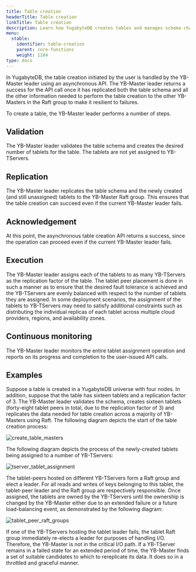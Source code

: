 ```yaml
---
title: Table creation
headerTitle: Table creation
linkTitle: Table creation
description: Learn how YugabyteDB creates tables and manages schema changes.
menu:
  stable:
    identifier: table-creation
    parent: core-functions
    weight: 1184
type: docs
---
```


In YugabyteDB, the table creation initiated by the user is handled by the YB-Master leader using an asynchronous API. The YB-Master leader returns a success for the API call once it has replicated both the table schema and all the other information needed to perform the table creation to the other YB-Masters in the Raft group to make it resilient to failures.

To create a table, the YB-Master leader performs a number of steps.

## Validation

The YB-Master leader validates the table schema and creates the desired number of tablets for the table. The tablets are not yet assigned to YB-TServers.

## Replication

The YB-Master leader replicates the table schema and the newly created (and still unassigned) tablets to the YB-Master Raft group. This ensures that the table creation can succeed even if the current YB-Master
leader fails.

## Acknowledgement

At this point, the asynchronous table creation API returns a success, since the operation can proceed even if the current YB-Master leader fails.

## Execution

The YB-Master leader assigns each of the tablets to as many YB-TServers as the replication factor of the table. The tablet peer placement is done in such a manner as to ensure that the desired fault tolerance is
achieved and the YB-TServers are evenly balanced with respect to the number of tablets they are assigned. In some deployment scenarios, the assignment of the tablets to YB-TServers may need to satisfy additional constraints such as distributing the individual replicas of each tablet across multiple cloud providers, regions, and availability zones.

## Continuous monitoring

The YB-Master leader monitors the entire tablet assignment operation and reports on its progress and completion to the user-issued API calls.

## Examples

Suppose a table is created in a YugabyteDB universe with four nodes. In addition, suppose that the table has sixteen tablets and a replication factor of 3. The YB-Master leader validates the schema, creates sixteen tablets (forty-eight tablet peers in total, due to the replication factor of 3) and replicates the data needed for table creation across a majority of YB-Masters using Raft. The following diagram depicts the start of the table creation process: 

![create_table_masters](/images/architecture/create_table_masters.png)

The following diagram depicts the process of the newly-created tablets being assigned to a number of YB-TServers:

![tserver_tablet_assignment](/images/architecture/tserver_tablet_assignment.png)

The tablet-peers hosted on different YB-TServers form a Raft group and elect a leader. For all reads and writes of keys belonging to this tablet, the tablet-peer leader and the Raft group are respectively responsible. Once assigned, the tablets are owned by the YB-TServers until the ownership is changed by the YB-Master either due to an extended failure or a future load-balancing event, as demonstrated by the following diagram:

![tablet_peer_raft_groups](/images/architecture/tablet_peer_raft_groups.png)

If one of the YB-TServers hosting the tablet leader fails, the tablet Raft group immediately re-elects a leader for purposes of handling I/O. Therefore, the YB-Master is not in the critical I/O path. If a YB-TServer remains in a failed state for an extended period of time, the YB-Master finds a set of suitable candidates to which to rereplicate its data. It does so in a throttled and graceful manner.
